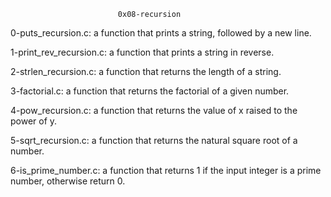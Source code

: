 							0x08-recursion

0-puts_recursion.c: a function that prints a string, followed by a new line.

1-print_rev_recursion.c:  a function that prints a string in reverse.

2-strlen_recursion.c:  a function that returns the length of a string.

3-factorial.c:  a function that returns the factorial of a given number.

4-pow_recursion.c:  a function that returns the value of x raised to the power of y.

5-sqrt_recursion.c: a function that returns the natural square root of a number.

6-is_prime_number.c: a function that returns 1 if the input integer is a prime number, otherwise return 0.
